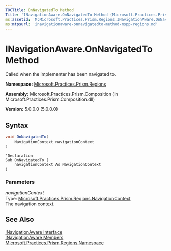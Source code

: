 ```yaml
---
TOCTitle: OnNavigatedTo Method
Title: 'INavigationAware.OnNavigatedTo Method (Microsoft.Practices.Prism.Regions)'
ms:assetid: 'M:Microsoft.Practices.Prism.Regions.INavigationAware.OnNavigatedTo(Microsoft.Practices.Prism.Regions.NavigationContext)'
ms:mtpsurl: 'inavigationaware-onnavigatedto-method-mspp-regions.md'
---
```


# INavigationAware.OnNavigatedTo Method

Called when the implementer has been navigated to.

**Namespace:** [Microsoft.Practices.Prism.Regions](/patterns-practices/reference/mspp-regions-namespaces)

**Assembly:** Microsoft.Practices.Prism.Composition (in Microsoft.Practices.Prism.Composition.dll)

**Version:** 5.0.0.0 (5.0.0.0)

## Syntax
```C#
void OnNavigatedTo(
	NavigationContext navigationContext
)
```

```VB
'Declaration
Sub OnNavigatedTo ( 
	navigationContext As NavigationContext
)
```

### Parameters

*navigationContext*  
Type: [Microsoft.Practices.Prism.Regions.NavigationContext](/patterns-practices/reference/navigationcontext-class-mspp-regions)  
The navigation context.

## See Also

[INavigationAware Interface](/patterns-practices/reference/inavigationaware-interface-mspp-regions)<br/>
[INavigationAware Members](/patterns-practices/reference/inavigationaware-members-mspp-regions)<br/>
[Microsoft.Practices.Prism.Regions Namespace](/patterns-practices/reference/mspp-regions-namespaces)<br/>